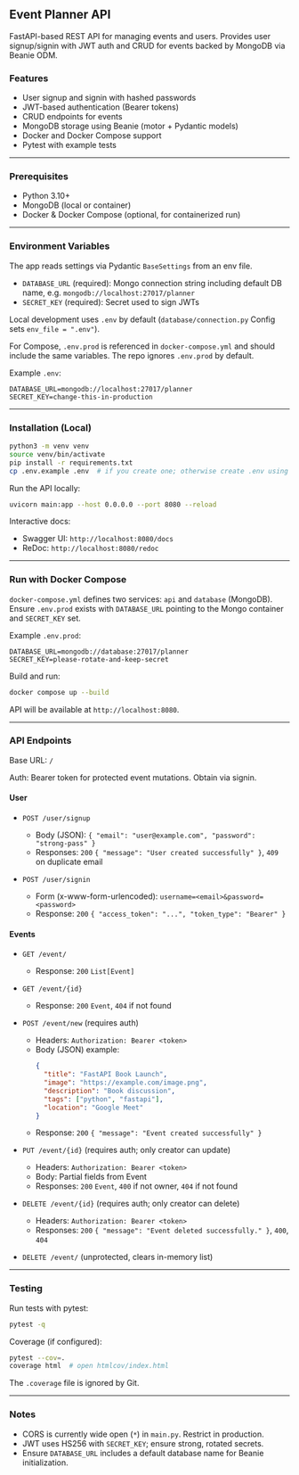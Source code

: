 ## Event Planner API

FastAPI-based REST API for managing events and users. Provides user signup/signin with JWT auth and CRUD for events backed by MongoDB via Beanie ODM.

### Features
- User signup and signin with hashed passwords
- JWT-based authentication (Bearer tokens)
- CRUD endpoints for events
- MongoDB storage using Beanie (motor + Pydantic models)
- Docker and Docker Compose support
- Pytest with example tests

---

### Prerequisites
- Python 3.10+
- MongoDB (local or container)
- Docker & Docker Compose (optional, for containerized run)

---

### Environment Variables
The app reads settings via Pydantic `BaseSettings` from an env file.

- `DATABASE_URL` (required): Mongo connection string including default DB name, e.g. `mongodb://localhost:27017/planner`
- `SECRET_KEY` (required): Secret used to sign JWTs

Local development uses `.env` by default (`database/connection.py` Config sets `env_file = ".env"`).

For Compose, `.env.prod` is referenced in `docker-compose.yml` and should include the same variables. The repo ignores `.env.prod` by default.

Example `.env`:
```env
DATABASE_URL=mongodb://localhost:27017/planner
SECRET_KEY=change-this-in-production
```

---

### Installation (Local)
```bash
python3 -m venv venv
source venv/bin/activate
pip install -r requirements.txt
cp .env.example .env  # if you create one; otherwise create .env using the example above
```

Run the API locally:
```bash
uvicorn main:app --host 0.0.0.0 --port 8080 --reload
```

Interactive docs:
- Swagger UI: `http://localhost:8080/docs`
- ReDoc: `http://localhost:8080/redoc`

---

### Run with Docker Compose
`docker-compose.yml` defines two services: `api` and `database` (MongoDB). Ensure `.env.prod` exists with `DATABASE_URL` pointing to the Mongo container and `SECRET_KEY` set.

Example `.env.prod`:
```env
DATABASE_URL=mongodb://database:27017/planner
SECRET_KEY=please-rotate-and-keep-secret
```

Build and run:
```bash
docker compose up --build
```

API will be available at `http://localhost:8080`.

---

### API Endpoints

Base URL: `/`

Auth: Bearer token for protected event mutations. Obtain via signin.

#### User
- `POST /user/signup`
  - Body (JSON): `{ "email": "user@example.com", "password": "strong-pass" }`
  - Responses: `200` `{ "message": "User created successfully" }`, `409` on duplicate email

- `POST /user/signin`
  - Form (x-www-form-urlencoded): `username=<email>&password=<password>`
  - Response: `200` `{ "access_token": "...", "token_type": "Bearer" }`

#### Events
- `GET /event/`
  - Response: `200` `List[Event]`

- `GET /event/{id}`
  - Response: `200` `Event`, `404` if not found

- `POST /event/new` (requires auth)
  - Headers: `Authorization: Bearer <token>`
  - Body (JSON) example:
    ```json
    {
      "title": "FastAPI Book Launch",
      "image": "https://example.com/image.png",
      "description": "Book discussion",
      "tags": ["python", "fastapi"],
      "location": "Google Meet"
    }
    ```
  - Response: `200` `{ "message": "Event created successfully" }`

- `PUT /event/{id}` (requires auth; only creator can update)
  - Headers: `Authorization: Bearer <token>`
  - Body: Partial fields from Event
  - Responses: `200` `Event`, `400` if not owner, `404` if not found

- `DELETE /event/{id}` (requires auth; only creator can delete)
  - Headers: `Authorization: Bearer <token>`
  - Responses: `200` `{ "message": "Event deleted successfully." }`, `400`, `404`

- `DELETE /event/` (unprotected, clears in-memory list)

---

### Testing
Run tests with pytest:
```bash
pytest -q
```

Coverage (if configured):
```bash
pytest --cov=.
coverage html  # open htmlcov/index.html
```

The `.coverage` file is ignored by Git.

---

### Notes
- CORS is currently wide open (`*`) in `main.py`. Restrict in production.
- JWT uses HS256 with `SECRET_KEY`; ensure strong, rotated secrets.
- Ensure `DATABASE_URL` includes a default database name for Beanie initialization.


